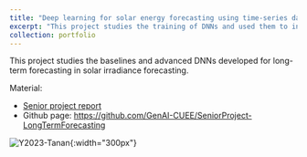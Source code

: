 ```yaml
---
title: "Deep learning for solar energy forecasting using time-series data"
excerpt: "This project studies the training of DNNs and used them to infer solar irradiance from a CUEE Dataset. <br/><img src='./images/portfolio-y2023tanan.png' alt='y2023tanan'>"
collection: portfolio
---
```


This project studies the baselines and advanced DNNs developed for long-term forecasting in solar irradiance forecasting. 

Material:
- [Senior project report](https://drive.google.com/file/d/12Ymq_RUfx6PuU24alkB63ZFYjn7aUboa/view?usp=sharing) 
- Github page: https://github.com/GenAI-CUEE/SeniorProject-LongTermForecasting

![Y2023-Tanan](./images/portfolio-y2023tanan.png){:width="300px"} 